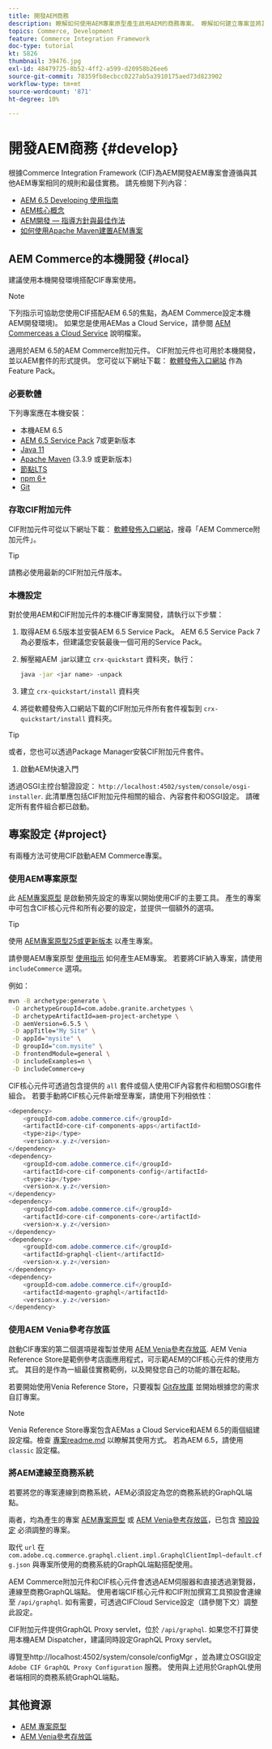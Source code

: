 ```yaml
---
title: 開發AEM商務
description: 瞭解如何使用AEM專案原型產生啟用AEM的商務專案。 瞭解如何建立專案並將其部署至本機開發環境。
topics: Commerce, Development
feature: Commerce Integration Framework
doc-type: tutorial
kt: 5826
thumbnail: 39476.jpg
exl-id: 48479725-8b52-4ff2-a599-d20958b26ee6
source-git-commit: 78359fb8ecbcc0227ab5a3910175aed73d823902
workflow-type: tm+mt
source-wordcount: '871'
ht-degree: 10%

---
```


# 開發AEM商務 {#develop}

根據Commerce Integration Framework (CIF)為AEM開發AEM專案會遵循與其他AEM專案相同的規則和最佳實務。 請先檢閱下列內容：

- [AEM 6.5 Developing 使用指南](/help/sites-developing/home.md)
- [AEM核心概念](/help/sites-developing/the-basics.md)
- [AEM開發 — 指導方針與最佳作法](/help/sites-developing/dev-guidelines-bestpractices.md)
- [如何使用Apache Maven建置AEM專案](/help/sites-developing/ht-projects-maven.md)

## AEM Commerce的本機開發 {#local}

建議使用本機開發環境搭配CIF專案使用。

>[!NOTE]
>
>下列指示可協助您使用CIF搭配AEM 6.5的焦點，為AEM Commerce設定本機AEM開發環境)。 如果您是使用AEMas a Cloud Service，請參閱 [AEM Commerceas a Cloud Service](https://experienceleague.adobe.com/docs/experience-manager-cloud-service/content-and-commerce/home.html) 說明檔案。

適用於AEM 6.5的AEM Commerce附加元件。 CIF附加元件也可用於本機開發，並以AEM套件的形式提供。 您可從以下網址下載： [軟體發佈入口網站](https://experience.adobe.com/#/downloads/content/software-distribution/en/aem.html) 作為Feature Pack。

### 必要軟體

下列專案應在本機安裝：

- 本機AEM 6.5
- [AEM 6.5 Service Pack](https://experience.adobe.com/#/downloads/content/software-distribution/en/aem.html) 7或更新版本
- [Java 11](https://downloads.experiencecloud.adobe.com/content/software-distribution/en/general.html)
- [Apache Maven](https://maven.apache.org/) (3.3.9 或更新版本)
- [節點LTS](https://nodejs.org/en/)
- [npm 6+](https://www.npmjs.com/)
- [Git](https://git-scm.com/)

### 存取CIF附加元件

CIF附加元件可從以下網址下載： [軟體發佈入口網站](https://experience.adobe.com/#/downloads/content/software-distribution/en/aem.html)，搜尋「AEM Commerce附加元件」。

>[!TIP]
>
>請務必使用最新的CIF附加元件版本。

### 本機設定

對於使用AEM和CIF附加元件的本機CIF專案開發，請執行以下步驟：

1. 取得AEM 6.5版本並安裝AEM 6.5 Service Pack。 AEM 6.5 Service Pack 7為必要版本，但建議您安裝最後一個可用的Service Pack。

1. 解壓縮AEM .jar以建立 `crx-quickstart` 資料夾，執行：

   ```bash
   java -jar <jar name> -unpack
   ```

1. 建立 `crx-quickstart/install` 資料夾

1. 將從軟體發佈入口網站下載的CIF附加元件所有套件複製到 `crx-quickstart/install` 資料夾。

>[!TIP]
>
>或者，您也可以透過Package Manager安裝CIF附加元件套件。

1. 啟動AEM快速入門

透過OSGI主控台驗證設定： `http://localhost:4502/system/console/osgi-installer`. 此清單應包括CIF附加元件相關的組合、內容套件和OSGI設定。 請確定所有套件組合都已啟動。

## 專案設定 {#project}

有兩種方法可使用CIF啟動AEM Commerce專案。

### 使用AEM專案原型

此 [AEM專案原型](https://github.com/adobe/aem-project-archetype) 是啟動預先設定的專案以開始使用CIF的主要工具。 產生的專案中可包含CIF核心元件和所有必要的設定，並提供一個額外的選項。

>[!TIP]
>
>使用 [AEM專案原型25或更新版本](https://github.com/adobe/aem-project-archetype/releases) 以產生專案。

請參閱AEM專案原型 [使用指示](https://github.com/adobe/aem-project-archetype#usage) 如何產生AEM專案。 若要將CIF納入專案，請使用 `includeCommerce` 選項。

例如：

```bash
mvn -B archetype:generate \
 -D archetypeGroupId=com.adobe.granite.archetypes \
 -D archetypeArtifactId=aem-project-archetype \
 -D aemVersion=6.5.5 \
 -D appTitle="My Site" \
 -D appId="mysite" \
 -D groupId="com.mysite" \
 -D frontendModule=general \
 -D includeExamples=n \
 -D includeCommerce=y
```

CIF核心元件可透過包含提供的 `all` 套件或個人使用CIF內容套件和相關OSGI套件組合。 若要手動將CIF核心元件新增至專案，請使用下列相依性：

```java
<dependency>
    <groupId>com.adobe.commerce.cif</groupId>
    <artifactId>core-cif-components-apps</artifactId>
    <type>zip</type>
    <version>x.y.z</version>
</dependency>
<dependency>
    <groupId>com.adobe.commerce.cif</groupId>
    <artifactId>core-cif-components-config</artifactId>
    <type>zip</type>
    <version>x.y.z</version>
</dependency>
<dependency>
    <groupId>com.adobe.commerce.cif</groupId>
    <artifactId>core-cif-components-core</artifactId>
    <version>x.y.z</version>
</dependency>
<dependency>
    <groupId>com.adobe.commerce.cif</groupId>
    <artifactId>graphql-client</artifactId>
    <version>x.y.z</version>
</dependency>
<dependency>
    <groupId>com.adobe.commerce.cif</groupId>
    <artifactId>magento-graphql</artifactId>
    <version>x.y.z</version>
</dependency>
```

### 使用AEM Venia參考存放區

啟動CIF專案的第二個選項是複製並使用 [AEM Venia參考存放區](https://github.com/adobe/aem-cif-guides-venia). AEM Venia Reference Store是範例參考店面應用程式，可示範AEM的CIF核心元件的使用方式。 其目的是作為一組最佳實務範例，以及開發您自己的功能的潛在起點。

若要開始使用Venia Reference Store，只要複製 [Git存放庫](https://github.com/adobe/aem-cif-guides-venia) 並開始根據您的需求自訂專案。

>[!NOTE]
>
>Venia Reference Store專案包含AEMas a Cloud Service和AEM 6.5的兩個組建設定檔。檢查 [專案readme.md](https://github.com/adobe/aem-cif-guides-venia/blob/main/README.md) 以瞭解其使用方式。 若為AEM 6.5，請使用 `classic` 設定檔。

### 將AEM連線至商務系統

若要將您的專案連線到商務系統，AEM必須設定為您的商務系統的GraphQL端點。

兩者，均為產生的專案 [AEM專案原型](https://github.com/adobe/aem-project-archetype) 或 [AEM Venia參考存放區](https://github.com/adobe/aem-cif-guides-venia)，已包含 [預設設定](https://github.com/adobe/aem-cif-guides-venia/blob/main/ui.config/src/main/content/jcr_root/apps/venia/osgiconfig/config/com.adobe.cq.commerce.graphql.client.impl.GraphqlClientImpl~default.cfg.json) 必須調整的專案。

取代 `url` 在 `com.adobe.cq.commerce.graphql.client.impl.GraphqlClientImpl~default.cfg.json` 與專案所使用的商務系統的GraphQL端點搭配使用。

AEM Commerce附加元件和CIF核心元件會透過AEM伺服器和直接透過瀏覽器，連線至商務GraphQL端點。 使用者端CIF核心元件和CIF附加撰寫工具預設會連線至 `/api/graphql`. 如有需要，可透過CIFCloud Service設定（請參閱下文）調整此設定。

CIF附加元件提供GraphQL Proxy servlet，位於 `/api/graphql`. 如果您不打算使用本機AEM Dispatcher，建議同時設定GraphQL Proxy servlet。

導覽至http://localhost:4502/system/console/configMgr ，並為建立OSGI設定 `Adobe CIF GraphQL Proxy Configuration` 服務。 使用與上述用於GraphQL使用者端相同的商務系統GraphQL端點。

## 其他資源

- [AEM 專案原型](https://github.com/adobe/aem-project-archetype)
- [AEM Venia參考存放區](https://github.com/adobe/aem-cif-guides-venia)
